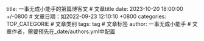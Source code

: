  title: 一事无成小能手的第篇博客文                      # 文章title
 date: 2023-10-20 18:00:00 +/-0800 # 文章日期：如2022-09-23 12:10:10 +0800
 categories: TOP_CATEGORIE                    # 文章类别
 tags: tag                       # 文章标签
 author: 一事无成小能手                      # 文章作者，需要预先在_date/authors.yml中配置